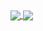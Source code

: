 <a href="https://github.com/Angelmaneuver">
  <img align="center" src="https://github-readme-stats-angelmaneuver.vercel.app/api?username=Angelmaneuver&theme=iceberg&show_icons=true&cache_seconds=86400" />
</a>
<a href="https://github.com/Angelmaneuver">
  <img align="center" src="https://github-readme-stats-angelmaneuver.vercel.app/api/top-langs/?username=Angelmaneuver&layout=compact&theme=iceberg" />
</a>

<!---
Angelmaneuver/Angelmaneuver is a ✨ special ✨ repository because its `README.md` (this file) appears on your GitHub profile.
You can click the Preview link to take a look at your changes.
--->
